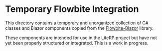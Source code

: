 # Temporary Flowbite Integration

This directory contains a temporary and unorganized collection of C# classes and Blazor components copied from the [Flowbite-Blazor](https://github.com/themesberg/flowbite-blazor) library.

These components are intended for use in the LiteRP project but have not yet been properly structured or integrated. This is a work in progress.
